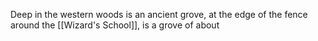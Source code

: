 Deep in the western woods is an ancient grove, at the edge of the fence around the [[Wizard's School]], is a grove of about 